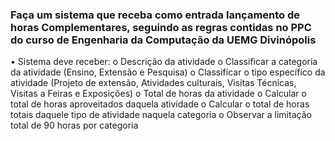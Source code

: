 ### Faça um sistema que receba como entrada lançamento de horas Complementares, seguindo as regras contidas no PPC do curso de Engenharia da Computação da UEMG Divinópolis

• Sistema deve receber:
o Descrição da atividade
o Classificar a categoria da atividade (Ensino, Extensão e Pesquisa)
o Classificar o tipo específico da atividade (Projeto de extensão, Atividades culturais, Visitas Técnicas, Visitas a Feiras e Exposições)
o Total de horas da atividade
o Calcular o total de horas aproveitados daquela atividade
o Calcular o total de horas totais daquele tipo de atividade naquela categoria
o Observar a limitação total de 90 horas por categoria

